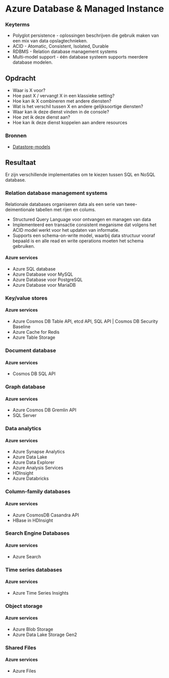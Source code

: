 # Azure Database & Managed Instance 


### Keyterms

* Polyglot persistence - oplossingen beschrijven die gebruik maken van een mix van data opslagtechnieken. 
* ACID - Atomatic, Consistent, Isolated, Durable
* RDBMS - Relation database management systems 
* Multi-model support - één database systeem supports meerdere database modelen.



## Opdracht
- Waar is X voor?
- Hoe past X / vervangt X in een klassieke setting?
- Hoe kan ik X combineren met andere diensten?
- Wat is het verschil tussen X en andere gelijksoortige diensten?
- Waar kan ik deze dienst vinden in de console?
- Hoe zet ik deze dienst aan?
- Hoe kan ik deze dienst koppelen aan andere resources

### Bronnen
- [Datastore-models](https://docs.microsoft.com/en-us/azure/architecture/guide/technology-choices/data-store-overview)

## Resultaat
Er zijn verschillende implementaties om te kiezen tussen SQL en NoSQL database.

### Relation database management systems

Relationale databases organiseren data als een serie van twee-deimentionale tabellen met rijen en colums. 
* Structured Query Language voor ontvangen en managen van data
* Implementeerd een transactie consistent meganisme dat volgens het ACID model werkt voor het updaten van informatie. 
* Supports een schema-on-write model, waarbij data structuur vooraf bepaald is en alle read en write operations moeten het schema gebruiken. 

#### Azure services
* Azure SQL database
* Azure Database voor MySQL 
* Azure Database voor PostgreSQL
* Azure Database voor MariaDB

### Key/value stores

#### Azure services
* Azure Cosmos DB Table API, etcd API, SQL API | Cosmos DB Security Baseline
* Azure Cache for Redis 
* Azure Table Storage

### Document database

#### Azure services
* Cosmos DB SQL API

### Graph database 

#### Azure services
* Azure Cosmos DB Gremlin API
* SQL Server

### Data analytics

#### Azure services
* Azure Synapse Analytics
* Azure Data Lake
* Azure Data Explorer
* Azure Analysis Services
* HDInsight
* Azure Databricks

### Column-family databases 

#### Azure services
* Azure CosmosDB Casandra API
* HBase in HDInsight

### Search Engine Databases

#### Azure services
* Azure Search

### Time series databases
#### Azure services
* Azure Time Series Insights

### Object storage

#### Azure services
* Azure Blob Storage
* Azure Data Lake Storage Gen2

### Shared Files

#### Azure services
* Azure Files

